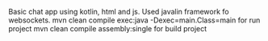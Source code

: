 Basic chat app using kotlin, html and js. Used javalin framework fo websockets.
mvn clean compile exec:java -Dexec=main.Class=main for run project
mvn clean compile assembly:single for build project